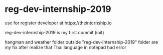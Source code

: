 # reg-dev-internship-2019
use for register developer at https://theinternship.io

reg-dev-internship-2019 is my first commit (init)

hangman and weather folder outside "reg-dev-internship-2019" folder are my fix after realize that Thai language in notepad had error

